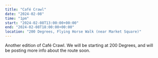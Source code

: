 ```yaml
---
title: "Café Crawl"
date: "2024-02-08"
time: "1pm"
start: "2024-02-08T13:00:00+00:00"
end: "2024-02-08T18:00:00+00:00"
location: "200 Degrees, Flying Horse Walk (near Market Square)"
---
```


Another edition of Café Crawl. We will be starting at 200 Degrees, and will be posting more info about the route soon.
